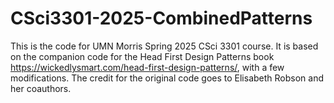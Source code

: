 # CSci3301-2025-CombinedPatterns
This is the code for UMN Morris Spring 2025 CSci 3301 course. It is based on the companion code for the Head First Design Patterns book https://wickedlysmart.com/head-first-design-patterns/, with a few modifications. The credit for the original code goes to Elisabeth Robson and her coauthors.
